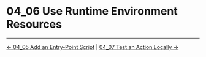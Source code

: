 # 04_06 Use Runtime Environment Resources

<!-- FooterStart -->
---
[← 04_05 Add an Entry-Point Script](../04_05_add_an_entrypoint_script/README.md) | [04_07 Test an Action Locally →](../04_07_test_an_action_locally/README.md)
<!-- FooterEnd -->

